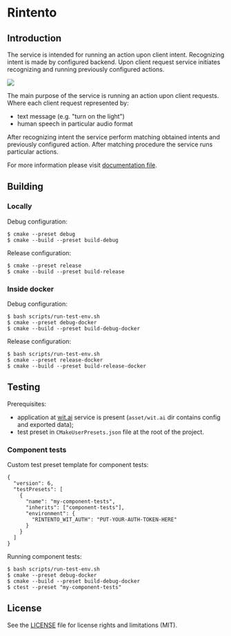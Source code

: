 # Rintento

## Introduction

The service is intended for running an action upon client intent. Recognizing intent is made by configured backend.
Upon client request service initiates recognizing and running previously configured actions.

![](asset/misc/overview.png)

The main purpose of the service is running an action upon client requests.
Where each client request represented by:
* text message (e.g. "turn on the light")
* human speech in particular audio format

After recognizing intent the service perform matching obtained intents and previously configured action.
After matching procedure the service runs particular actions.

For more information please visit [documentation file](doc%2Findex.md).

## Building

### Locally

Debug configuration:
```shell
$ cmake --preset debug
$ cmake --build --preset build-debug
```
Release configuration:
```shell
$ cmake --preset release
$ cmake --build --preset build-release
```

### Inside docker

Debug configuration:
```shell
$ bash scripts/run-test-env.sh
$ cmake --preset debug-docker
$ cmake --build --preset build-debug-docker
```
Release configuration:
```shell
$ bash scripts/run-test-env.sh
$ cmake --preset release-docker
$ cmake --build --preset build-release-docker
```

## Testing

Prerequisites:
* application at [wit.ai](https://wit.ai/apps) service is present (`asset/wit.ai` dir contains config and exported data); 
* test preset in `CMakeUserPresets.json` file at the root of the project.

### Component tests

Custom test preset template for component tests:
```
{
  "version": 6,
  "testPresets": [
    {
      "name": "my-component-tests",
      "inherits": ["component-tests"],
      "environment": {
        "RINTENTO_WIT_AUTH": "PUT-YOUR-AUTH-TOKEN-HERE"
      }
    }
  ]
}
```

Running component tests:
```shell
$ bash scripts/run-test-env.sh
$ cmake --preset debug-docker
$ cmake --build --preset build-debug-docker
$ ctest --preset "my-component-tests"
```

## License

See the [LICENSE](LICENSE.md) file for license rights and limitations (MIT).